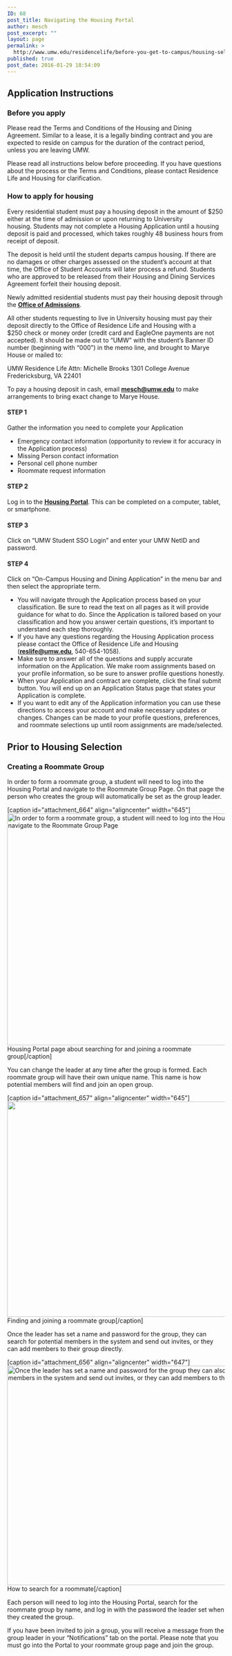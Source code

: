 ```yaml
---
ID: 68
post_title: Navigating the Housing Portal
author: mesch
post_excerpt: ""
layout: page
permalink: >
  http://www.umw.edu/residencelife/before-you-get-to-campus/housing-selection/navigating/
published: true
post_date: 2016-01-29 18:54:09
---
```

<h2><strong>Application Instructions</strong></h2>
<h3>Before you apply</h3>
Please read the Terms and Conditions of the Housing and Dining Agreement. Similar to a lease, it is a legally binding contract and you are expected to reside on campus for the duration of the contract period, unless you are leaving UMW.

Please read all instructions below before proceeding. If you have questions about the process or the Terms and Conditions, please contact Residence Life and Housing for clarification.
<h3>How to apply for housing</h3>
Every residential student must pay a housing deposit in the amount of $250 either at the time of admission or upon returning to University housing. Students may not complete a Housing Application until a housing deposit is paid and processed, which takes roughly 48 business hours from receipt of deposit.

The deposit is held until the student departs campus housing. If there are no damages or other charges assessed on the student’s account at that time, the Office of Student Accounts will later process a refund. Students who are approved to be released from their Housing and Dining Services Agreement forfeit their housing deposit.

Newly admitted residential students must pay their housing deposit through the <strong><u><a href="http://www.umw.edu/admissions/">Office of Admissions</a></u></strong>.

All other students requesting to live in University housing must pay their deposit directly to the Office of Residence Life and Housing with a $250 check or money order (credit card and EagleOne payments are not accepted). It should be made out to “UMW” with the student’s Banner ID number (beginning with “000”) in the memo line, and brought to Marye House or mailed to:

UMW Residence Life
Attn: Michelle Brooks
1301 College Avenue
Fredericksburg, VA 22401

To pay a housing deposit in cash, email <strong><u><a href="mailto:mesch@umw.edu">mesch@umw.edu</a></u></strong> to make arrangements to bring exact change to Marye House.
<h4>STEP 1</h4>
Gather the information you need to complete your Application
<ul>
 	<li>Emergency contact information (opportunity to review it for accuracy in the Application process)</li>
 	<li>Missing Person contact information</li>
 	<li>Personal cell phone number</li>
 	<li>Roommate request information</li>
</ul>
<h4>STEP 2</h4>
Log in to the <strong><u><a href="https://umw.starrezhousing.com/StarRezPortal/Login">Housing Portal</a></u></strong>. This can be completed on a computer, tablet, or smartphone.
<h4>STEP 3</h4>
Click on “UMW Student SSO Login” and enter your UMW NetID and password.
<h4>STEP 4</h4>
Click on “On-Campus Housing and Dining Application” in the menu bar and then select the appropriate term.
<ul>
 	<li>You will navigate through the Application process based on your classification. Be sure to read the text on all pages as it will provide guidance for what to do. Since the Application is tailored based on your classification and how you answer certain questions, it’s important to understand each step thoroughly.</li>
 	<li>If you have any questions regarding the Housing Application process please contact the Office of Residence Life and Housing (<strong><u><a href="mailto:reslife@umw.edu">reslife@umw.edu</a></u></strong>, 540-654-1058).</li>
 	<li>Make sure to answer all of the questions and supply accurate information on the Application. We make room assignments based on your profile information, so be sure to answer profile questions honestly.</li>
 	<li>When your Application and contract are complete, click the final submit button. You will end up on an Application Status page that states your Application is complete.</li>
 	<li>If you want to edit any of the Application information you can use these directions to access your account and make necessary updates or changes. Changes can be made to your profile questions, preferences, and roommate selections up until room assignments are made/selected.</li>
</ul>
<h2><strong>Prior to Housing Selection</strong></h2>
<h3>Creating a Roommate Group</h3>
In order to form a roommate group, a student will need to log into the Housing Portal and navigate to the Roommate Group Page. On that page the person who creates the group will automatically be set as the group leader.

[caption id="attachment_664" align="aligncenter" width="645"]<a href="http://www.umw.edu/residencelife/wp-content/uploads/sites/30/2019/02/Searching-for-a-Roommate.jpg"><img class="wp-image-664 size-full" src="http://www.umw.edu/residencelife/wp-content/uploads/sites/30/2019/02/Searching-for-a-Roommate.jpg" alt="In order to form a roommate group, a student will need to log into the Housing System and navigate to the Roommate Group Page" width="645" height="535" /></a> Housing Portal page about searching for and joining a roommate group[/caption]

You can change the leader at any time after the group is formed. Each roommate group will have their own unique name. This name is how potential members will find and join an open group.

[caption id="attachment_657" align="aligncenter" width="645"]<a href="http://www.umw.edu/residencelife/wp-content/uploads/sites/30/2019/02/Roommate-Group-Join.jpg"><img id="longdesc-return-657" class="size-full wp-image-657" src="http://www.umw.edu/residencelife/wp-content/uploads/sites/30/2019/02/Roommate-Group-Join.jpg" alt="" width="645" height="497" longdesc="http://www.umw.edu/residencelife?longdesc=657&amp;referrer=68" /></a> Finding and joining a roommate group[/caption]

Once the leader has set a name and password for the group, they can search for potential members in the system and send out invites, or they can add members to their group directly.

[caption id="attachment_656" align="aligncenter" width="647"]<a href="http://www.umw.edu/residencelife/wp-content/uploads/sites/30/2019/02/Roommate-Search-by-Details.jpg"><img class="wp-image-656 size-full" src="http://www.umw.edu/residencelife/wp-content/uploads/sites/30/2019/02/Roommate-Search-by-Details.jpg" alt="Once the leader has set a name and password for the group they can also search for potential members in the system and send out invites, or they can add members to their group directly. " width="647" height="506" /></a> How to search for a roommate[/caption]

Each person will need to log into the Housing Portal, search for the roommate group by name, and log in with the password the leader set when they created the group.

If you have been invited to join a group, you will receive a message from the group leader in your “Notifications” tab on the portal. Please note that you must go into the Portal to your roommate group page and join the group.